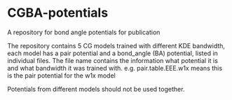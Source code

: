 # CGBA-potentials
A repository for bond angle potentials for publication

The repository contains 5 CG models trained with different KDE bandwidth, each model has a pair potential and a bond_angle (BA) potential, listed in individual files. 
The file name contains the information what potential it is and what bandwidth it was trained with.
e.g. pair.table.EEE.w1x means this is the pair potential for the w1x model

Potentials from different models should not be used together.
